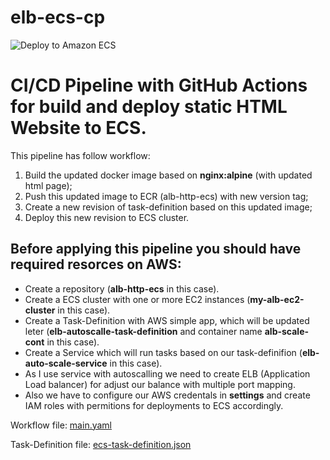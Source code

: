 # elb-ecs-cp
![Deploy to Amazon ECS](https://github.com/kkkooosss/elb-ecs-cp/workflows/Deploy%20to%20Amazon%20ECS/badge.svg)

# **CI/CD Pipeline with GitHub Actions for build and deploy static HTML Website  to ECS.**

This pipeline has follow workflow:
1. Build the updated docker image based on **nginx:alpine** (with updated html page);
2. Push this updated image to ECR (alb-http-ecs) with new version tag; 
3. Create a new revision of task-definition based on this updated image;
4. Deploy this new revision to ECS cluster.

## **Before applying this pipeline you should have required resorces on AWS:**


- Create a repository (**alb-http-ecs** in this case).
- Create a ECS cluster with one or more EC2 instances (**my-alb-ec2-cluster** in this case).
- Create a Task-Definition with AWS simple app, which will be updated leter (**elb-autoscalle-task-definition** and container name **alb-scale-cont** in this case).
- Create a Service which will run tasks based on our task-definifion (**elb-auto-scale-service** in this case).
- As I use service with autoscalling we need to create ELB (Application Load balancer) for adjust our balance with multiple port mapping. 
- Also we have to configure our AWS credentals in **settings** and create IAM roles with permitions for deployments to ECS accordingly.  


Workflow file: [main.yaml](https://github.com/kkkooosss/elb-ecs-cp/blob/master/.github/workflows/main.yml)

Task-Definition file: [ecs-task-definition.json](https://github.com/kkkooosss/elb-ecs-cp/blob/master/ecs-task-definition.json)
